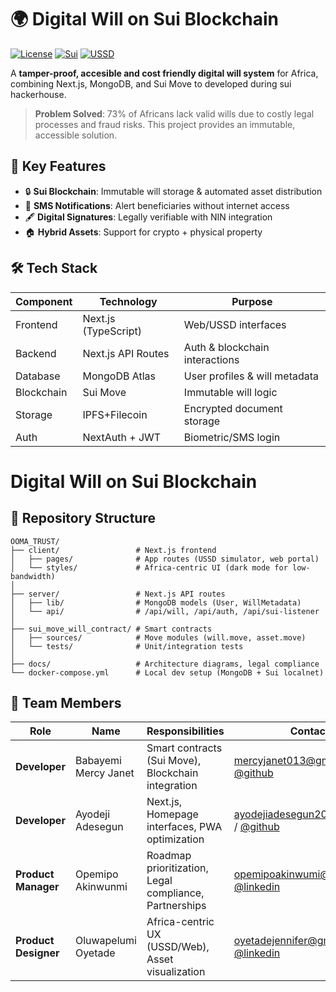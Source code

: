 # 🌍 Digital Will on Sui Blockchain

[![License](https://img.shields.io/badge/License-Apache_2.0-blue.svg)](https://opensource.org/licenses/Apache-2.0)
[![Sui](https://img.shields.io/badge/Built_on-Sui_Blockchain-6FBCF0)](https://sui.io)
[![USSD](https://img.shields.io/badge/USSD_Enabled-Yes-green)](https://africastalking.com)

A **tamper-proof, accesible and cost friendly digital will system** for Africa, combining Next.js, MongoDB, and Sui Move to developed during sui hackerhouse.

> **Problem Solved**: 73% of Africans lack valid wills due to costly legal processes and fraud risks. This project provides an immutable, accessible solution.

## 🚀 Key Features

- 🔒 **Sui Blockchain**: Immutable will storage & automated asset distribution
- 📱 **SMS Notifications**: Alert beneficiaries without internet access
- 🖋️ **Digital Signatures**: Legally verifiable with NIN integration
- 🏠 **Hybrid Assets**: Support for crypto + physical property

## 🛠 Tech Stack

| Component       | Technology                | Purpose                          |
|-----------------|---------------------------|----------------------------------|
| Frontend        | Next.js (TypeScript)      | Web/USSD interfaces              |
| Backend         | Next.js API Routes        | Auth & blockchain interactions   |
| Database        | MongoDB Atlas             | User profiles & will metadata    |
| Blockchain      | Sui Move                  | Immutable will logic             |
| Storage         | IPFS+Filecoin            | Encrypted document storage       |
| Auth            | NextAuth + JWT            | Biometric/SMS login              |


# Digital Will on Sui Blockchain
## 📂 Repository Structure

```
OOMA_TRUST/
├── client/                 # Next.js frontend
│   ├── pages/              # App routes (USSD simulator, web portal)
│   └── styles/             # Africa-centric UI (dark mode for low-bandwidth)
│
├── server/                 # Next.js API routes
│   ├── lib/                # MongoDB models (User, WillMetadata)
│   └── api/                # /api/will, /api/auth, /api/sui-listener
│
├── sui_move_will_contract/ # Smart contracts
│   ├── sources/            # Move modules (will.move, asset.move)
│   └── tests/              # Unit/integration tests
│
├── docs/                   # Architecture diagrams, legal compliance
└── docker-compose.yml      # Local dev setup (MongoDB + Sui localnet)
```

## 👥 Team Members

| Role               | Name                 | Responsibilities                              | Contact                          |
|--------------------|----------------------|-----------------------------------------------|----------------------------------|
| **Developer**      | Babayemi Mercy Janet | Smart contracts (Sui Move), Blockchain integration | mercyjanet013@gmail.com / [@github](https://github.com/mercybabayemi) |
| **Developer**      | Ayodeji Adesegun         | Next.js, Homepage interfaces, PWA optimization | ayodejiadesegun20@gmail.com / [@github](https://github.com/ayodejiades) |
| **Product Manager**| Opemipo Akinwunmi            | Roadmap prioritization, Legal compliance, Partnerships | opemipoakinwumi@gmail.com / [@linkedin](https://www.linkedin.com/opemipo-akinwumi) |
| **Product Designer**| Oluwapelumi Oyetade      | Africa-centric UX (USSD/Web), Asset visualization | oyetadejennifer@gmail.com / [@linkedin](https://linkedin.com/oluwapelumioyetade) |